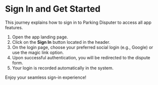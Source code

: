 # Sign In and Get Started

This journey explains how to sign in to Parking Disputer to access all app features.

1. Open the app landing page.
2. Click on the **Sign In** button located in the header.
3. On the login page, choose your preferred social login (e.g., Google) or use the magic link option.
4. Upon successful authentication, you will be redirected to the dispute form.
5. Your login is recorded automatically in the system.

Enjoy your seamless sign-in experience!